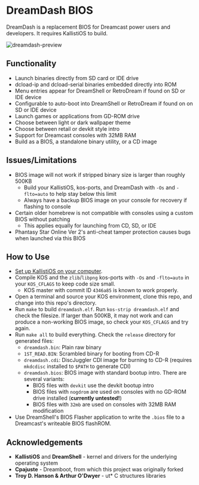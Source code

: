 # DreamDash BIOS
DreamDash is a replacement BIOS for Dreamcast power users and developers. It requires KallistiOS to build.

![dreamdash-preview](https://github.com/user-attachments/assets/b0aa299f-2c0e-4fa7-9a9c-868ccfb49de6)

## Functionality
- Launch binaries directly from SD card or IDE drive
- dcload-ip and dcload-serial binaries embedded directly into ROM
- Menu entries appear for DreamShell or RetroDream if found on SD or IDE device
- Configurable to auto-boot into DreamShell or RetroDream if found on on SD or IDE device
- Launch games or applications from GD-ROM drive
- Choose between light or dark wallpaper theme
- Choose between retail or devkit style intro
- Support for Dreamcast consoles with 32MB RAM
- Build as a BIOS, a standalone binary utility, or a CD image

## Issues/Limitations
- BIOS image will not work if stripped binary size is larger than roughly 500KB
  - Build your KallistiOS, kos-ports, and DreamDash with `-Os` and `-flto=auto` to help stay below this limit
  - Always have a backup BIOS image on your console for recovery if flashing to console
- Certain older homebrew is not compatible with consoles using a custom BIOS without patching
  - This applies equally for launching from CD, SD, or IDE
- Phantasy Star Online Ver 2's anti-cheat tamper protection causes bugs when launched via this BIOS

## How to Use
- [Set up KallistiOS on your computer](https://dreamcast.wiki/Getting_Started_with_Dreamcast_development).
- Compile KOS and the `zlib`/`libpng` kos-ports with `-Os` and `-flto=auto` in your `KOS_CFLAGS` to keep code size small.
  - KOS master with commit ID `4346a85` is known to work properly.
- Open a terminal and source your KOS environment, clone this repo, and change into this repo's directory.
- Run `make` to build `dreamdash.elf`. Run `kos-strip dreamdash.elf` and check the filesize. If larger than 500KB, it may not work and can produce a non-working BIOS image, so check your `KOS_CFLAGS` and try again.
- Run `make all` to build everything. Check the `release` directory for generated files:
  - `dreamdash.bin`: Plain raw binary
  - `1ST_READ.BIN`: Scrambled binary for booting from CD-R
  - `dreamdash.cdi`: DiscJuggler CDI image for burning to CD-R (requires `mkdcdisc` installed to `$PATH` to generate CDI)
  - `dreamdash.bios`: BIOS image with standard bootup intro. There are several variants:
    - BIOS files with `devkit` use the devkit bootup intro
    - BIOS files with `nogdrom` are used on consoles with no GD-ROM drive installed (**currently untested!**)
    - BIOS files with `32mb` are used on consoles with 32MB RAM modification
- Use DreamShell's BIOS Flasher application to write the `.bios` file to a Dreamcast's writeable BIOS flashROM.
 
## Acknowledgements
- **KallistiOS** and **DreamShell** - kernel and drivers for the underlying operating system
- **Cpajuste** - Dreamboot, from which this project was originally forked
- **Troy D. Hanson & Arthur O'Dwyer** - ut* C structures libraries
